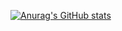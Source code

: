 [![Anurag's GitHub stats](https://github-readme-stats.vercel.app/api?username=cbt12123&show_icons=true&theme=dark&hide=stars)](https://github.com/anuraghazra/github-readme-stats)
